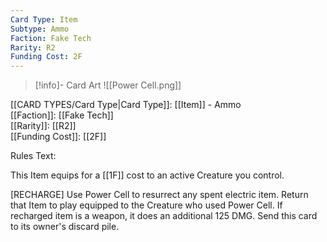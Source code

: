 ```yaml
---
Card Type: Item
Subtype: Ammo
Faction: Fake Tech
Rarity: R2
Funding Cost: 2F
---
```

> [!info]- Card Art
> ![[Power Cell.png]]

[[CARD TYPES/Card Type|Card Type]]: [[Item]] - Ammo  
[[Faction]]: [[Fake Tech]]  
[[Rarity]]: [[R2]]  
[[Funding Cost]]: [[2F]]  

Rules Text:  

This Item equips for a [[1F]] cost to an active Creature you control.  

[RECHARGE] Use Power Cell to resurrect any spent electric item.
Return that Item to play equipped to the Creature who used Power Cell.
If recharged item is a weapon, it does an additional 125 DMG.
Send this card to its owner's discard pile.  